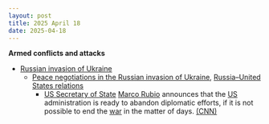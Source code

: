 ```yaml
---
layout: post
title: 2025 April 18
date: 2025-04-18
---
```



**Armed conflicts and attacks**

* [Russian invasion of Ukraine](https://en.wikipedia.org/wiki/Russian_invasion_of_Ukraine "Russian invasion of Ukraine")
  + [Peace negotiations in the Russian invasion of Ukraine](https://en.wikipedia.org/wiki/Peace_negotiations_in_the_Russian_invasion_of_Ukraine "Peace negotiations in the Russian invasion of Ukraine"), [Russia–United States relations](https://en.wikipedia.org/wiki/Russia%E2%80%93United_States_relations "Russia–United States relations")
    - [US Secretary of State](https://en.wikipedia.org/wiki/US_Secretary_of_State "US Secretary of State") [Marco Rubio](https://en.wikipedia.org/wiki/Marco_Rubio "Marco Rubio") announces that the [US](https://en.wikipedia.org/wiki/US "US") administration is ready to abandon diplomatic efforts, if it is not possible to end the [war](https://en.wikipedia.org/wiki/Russo-Ukrainian_War "Russo-Ukrainian War") in the matter of days. [(CNN)](https://edition.cnn.com/2025/04/18/europe/rubio-russia-war-in-ukraine-us-talks-intl-hnk/index.html)

